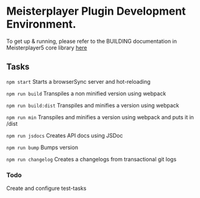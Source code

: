 # Meisterplayer Plugin Development Environment.

To get up & running, please refer to the BUILDING documentation in Meisterplayer5 core library [here](https://github.com/meisterplayer/meisterplayer/blob/develop/BUILDING.md)

## Tasks

`npm start`
Starts a browserSync server and hot-reloading 

`npm run build` 
Transpiles a non minified version using webpack

`npm run build:dist`
Transpiles and minifies a version using webpack

`npm run min`
Transpiles and minifies a version using webpack and puts it in /dist

`npm run jsdocs`
Creates API docs using JSDoc

`npm run bump`
Bumps version

`npm run changelog`
Creates a changelogs from transactional git logs


### Todo
Create and configure test-tasks
